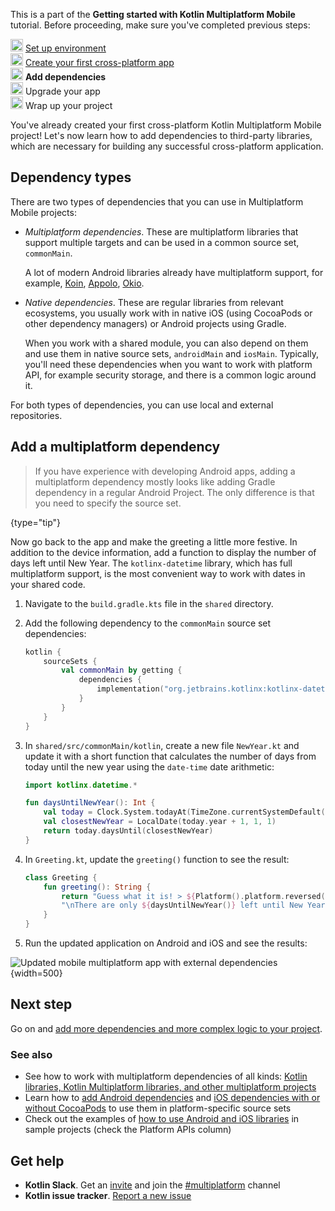 [//]: # (title: Add dependencies to your project)

<microformat>
    <p>This is a part of the <strong>Getting started with Kotlin Multiplatform Mobile</strong> tutorial. Before proceeding, make sure you've completed previous steps:</p>
    <p><img src="icon-1-done.svg" width="20" alt="First step"/> <a href="multiplatform-mobile-setup.md">Set up environment</a><br/><img src="icon-2-done.svg" width="20" alt="Second step"/> <a href="multiplatform-mobile-create-first-app.md">Create your first cross-platform app</a><br/><img src="icon-3.svg" width="20" alt="Third step"/> <strong>Add dependencies</strong><br/><img src="icon-4-todo.svg" width="20" alt="Fourth step"/> Upgrade your app<br/><img src="icon-5-todo.svg" width="20" alt="Fifth step"/> Wrap up your project</p>
</microformat>

You've already created your first cross-platform Kotlin Multiplatform Mobile project! Let's now learn how to add dependencies
to third-party libraries, which are necessary for building any successful cross-platform application.

## Dependency types

There are two types of dependencies that you can use in Multiplatform Mobile projects:

* _Multiplatform dependencies_. These are multiplatform libraries that support multiple targets and can be used in a
  common source set, `commonMain`.
  
  A lot of modern Android libraries already have multiplatform
  support, for example, [Koin](https://insert-koin.io/), [Appolo](https://www.apollographql.com/), [Okio](https://square.github.io/okio/).
* _Native dependencies_. These are regular libraries from relevant ecosystems, you usually work with in native iOS (using CocoaPods or other
  dependency managers) or Android projects using Gradle.

  When you work with a shared module, you can also depend on them and use them in native source sets, `androidMain`
  and `iosMain`. Typically, you'll need these dependencies when you want to work with platform API, for example security
  storage, and there is a common logic around it.

For both types of dependencies, you can use local and external repositories.

## Add a multiplatform dependency

> If you have experience with developing Android apps, adding a multiplatform dependency mostly looks like adding
> Gradle dependency in a regular Android Project. The only difference is that you need to specify the source set.
>
{type="tip"}

Now go back to the app and make the greeting a little more festive. In addition to the device information, add a
function to display the number of days left until New Year. The `kotlinx-datetime` library, which has full multiplatform
support, is the most convenient way to work with dates in your shared code.

1. Navigate to the `build.gradle.kts` file in the `shared` directory.
2. Add the following dependency to the `commonMain` source set dependencies:

   ```kotlin
   kotlin {
       sourceSets {
           val commonMain by getting {
               dependencies {
                   implementation("org.jetbrains.kotlinx:kotlinx-datetime:0.3.3")
               }
           } 
       }
   }
   ```

3. In `shared/src/commonMain/kotlin`, create a new file `NewYear.kt` and update it with a short function that calculates
the number of days from today until the new year using the `date-time` date arithmetic:
   
   ```kotlin
   import kotlinx.datetime.*
   
   fun daysUntilNewYear(): Int {
       val today = Clock.System.todayAt(TimeZone.currentSystemDefault())
       val closestNewYear = LocalDate(today.year + 1, 1, 1)
       return today.daysUntil(closestNewYear)
   }
   ```

4. In `Greeting.kt`, update the `greeting()` function to see the result:
    
    ```kotlin
    class Greeting {
        fun greeting(): String {
            return "Guess what it is! > ${Platform().platform.reversed()}!" +
            "\nThere are only ${daysUntilNewYear()} left until New Year! 🎅🏼 "
        }
    }
    ```

5. Run the updated application on Android and iOS and see the results:

![Updated mobile multiplatform app with external dependencies](first-multiplatform-project-3.png){width=500}

## Next step

Go on and [add more dependencies and more complex logic to your project](multiplatform-mobile-upgrade-app.md).

### See also

* See how to work with multiplatform dependencies of all
  kinds: [Kotlin libraries, Kotlin Multiplatform libraries, and other multiplatform projects](multiplatform-add-dependencies.md)
* Learn how to [add Android dependencies](multiplatform-mobile-android-dependencies.md)
  and [iOS dependencies with or without CocoaPods](multiplatform-mobile-ios-dependencies.md) to use them in
  platform-specific source sets
* Check out the examples of [how to use Android and iOS libraries](multiplatform-mobile-samples.md) in sample projects
  (check the Platform APIs column)

## Get help

* **Kotlin Slack**. Get an [invite](https://surveys.jetbrains.com/s3/kotlin-slack-sign-up) and join the [#multiplatform](https://kotlinlang.slack.com/archives/C3PQML5NU) channel
* **Kotlin issue tracker**. [Report a new issue](https://youtrack.jetbrains.com/newIssue?project=KT)